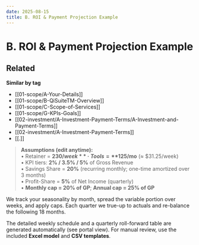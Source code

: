 ```yaml
---
date: 2025-08-15
title: B. ROI & Payment Projection Example
---
```

# B. ROI & Payment Projection Example

<!-- RELATED:START -->

## Related
**Similar by tag**
- [[01-scope/A-Your-Details]]
- [[01-scope/B-QiSuiteTM-Overview]]
- [[01-scope/C-Scope-of-Services]]
- [[01-scope/G-KPIs-Goals]]
- [[02-investment/A-Investment-Payment-Terms/A-Investment-and-Payment-Terms]]
- [[02-investment/A-Investment-Payment-Terms]]
- [[.]]

<!-- RELATED:END -->



















> **Assumptions (edit anytime):**  
> • Retainer = **$230/week** · Tools = **$125/mo** (≈ $31.25/week)  
> • KPI tiers: **2% / 3.5% / 5%** of Gross Revenue  
> • Savings Share = **20%** (recurring monthly; one-time amortized over 3 months)  
> • Profit-Share = **5%** of Net Income (quarterly)  
> • **Monthly cap = 20% of GP**; **Annual cap = 25% of GP**

We track your seasonality by month, spread the variable portion over weeks, and apply caps. Each quarter we true-up to actuals and re-balance the following 18 months.

The detailed weekly schedule and a quarterly roll-forward table are generated automatically (see portal view). For manual review, use the included **Excel model** and **CSV templates**.
